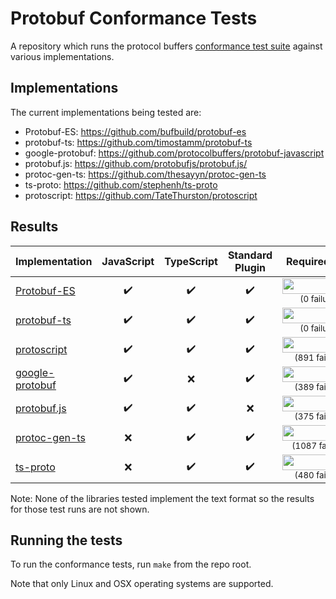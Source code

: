 # Protobuf Conformance Tests

A repository which runs the protocol buffers
[conformance test suite](https://github.com/protocolbuffers/protobuf/tree/main/conformance) against various implementations.

## Implementations

The current implementations being tested are:

* Protobuf-ES:  https://github.com/bufbuild/protobuf-es
* protobuf-ts:  https://github.com/timostamm/protobuf-ts
* google-protobuf:  https://github.com/protocolbuffers/protobuf-javascript
* protobuf.js:  https://github.com/protobufjs/protobuf.js/
* protoc-gen-ts:  https://github.com/thesayyn/protoc-gen-ts
* ts-proto:  https://github.com/stephenh/ts-proto
* protoscript:  https://github.com/TateThurston/protoscript

## Results

<!--- RESULTS-START -->
| Implementation                          | JavaScript         | TypeScript         | Standard<br>Plugin | Required tests                        | Recommended tests                        |
|-----------------------------------------|:------------------:|:------------------:|:------------------:|:-------------------------------------:|:----------------------------------------:|
| [Protobuf-ES](impl/protobuf-es)         | :heavy_check_mark: | :heavy_check_mark: | :heavy_check_mark: | <sub><img src="https://progress-bar.dev/100?width=100&suffix=%25+passing" height="25" width="125" /></sub><br><sup>(0&nbsp;failures)<sub>     | <sub><img src="https://progress-bar.dev/100?width=100&suffix=%25+passing" height="25" width="125" /></sub><br><sup>(0&nbsp;failures)<sub>     |
| [protobuf-ts](impl/protobuf-ts)         | :heavy_check_mark: | :heavy_check_mark: | :heavy_check_mark: | <sub><img src="https://progress-bar.dev/100?width=100&suffix=%25+passing" height="25" width="125" /></sub><br><sup>(0&nbsp;failures)<sub>     | <sub><img src="https://progress-bar.dev/99?width=100&suffix=.8%25+passing" height="25" width="125" /></sub><br><sup>(1&nbsp;failures)<sub>     |
| [protoscript](impl/protoscript)         | :heavy_check_mark: | :heavy_check_mark: | :heavy_check_mark: | <sub><img src="https://progress-bar.dev/39?width=100&suffix=.9%25+passing" height="25" width="125" /></sub><br><sup>(891&nbsp;failures)<sub>    | <sub><img src="https://progress-bar.dev/10?width=100&suffix=.8%25+passing" height="25" width="125" /></sub><br><sup>(489&nbsp;failures)<sub>    |
| [google-protobuf](impl/google-protobuf) | :heavy_check_mark: | :x:                | :heavy_check_mark: | <sub><img src="https://progress-bar.dev/73?width=100&suffix=.8%25+passing" height="25" width="125" /></sub><br><sup>(389&nbsp;failures)<sub> | <sub><img src="https://progress-bar.dev/61?width=100&suffix=.1%25+passing" height="25" width="125" /></sub><br><sup>(213&nbsp;failures)<sub> |
| [protobuf.js](impl/protobuf.js)         | :heavy_check_mark: | :heavy_check_mark: | :x:                | <sub><img src="https://progress-bar.dev/74?width=100&suffix=.7%25+passing" height="25" width="125" /></sub><br><sup>(375&nbsp;failures)<sub>     | <sub><img src="https://progress-bar.dev/73?width=100&suffix=.7%25+passing" height="25" width="125" /></sub><br><sup>(144&nbsp;failures)<sub>     |
| [protoc-gen-ts](impl/protoc-gen-ts)     | :x:                | :heavy_check_mark: | :heavy_check_mark: | <sub><img src="https://progress-bar.dev/26?width=100&suffix=.7%25+passing" height="25" width="125" /></sub><br><sup>(1087&nbsp;failures)<sub>    | <sub><img src="https://progress-bar.dev/32?width=100&suffix=.7%25+passing" height="25" width="125" /></sub><br><sup>(369&nbsp;failures)<sub>    |
| [ts-proto](impl/ts-proto)               | :x:                | :heavy_check_mark: | :heavy_check_mark: | <sub><img src="https://progress-bar.dev/67?width=100&suffix=.6%25+passing" height="25" width="125" /></sub><br><sup>(480&nbsp;failures)<sub>        | <sub><img src="https://progress-bar.dev/5?width=100&suffix=.29%25+passing" height="25" width="125" /></sub><br><sup>(519&nbsp;failures)<sub>        |
<!--- RESULTS-END -->

Note: None of the libraries tested implement the text format so the results for those test runs are not shown.


## Running the tests

To run the conformance tests, run `make` from the repo root.

Note that only Linux and OSX operating systems are supported.
